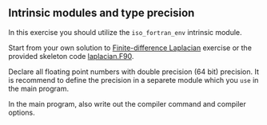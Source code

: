 ## Intrinsic modules and type precision

In this exercise you should utilize the `iso_fortran_env` intrinsic
module.

Start from your own solution to [Finite-difference
Laplacian](../finite-difference) exercise or the provided skeleton
code [laplacian.F90](laplacian.F90).

Declare all floating point numbers with double precision (64 bit)
precision. It is recommend to define the precision in a separete
module which you `use` in the main program.

In the main program, also write out the compiler command and compiler options.
